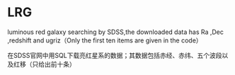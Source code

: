 # LRG
luminous red galaxy searching by SDSS,the downloaded data has Ra ,Dec ,redshift and ugriz（Only the first ten items are given in the code）

在SDSS官网中用SQL下载亮红星系的数据；其数据包括赤经、赤纬、五个波段以及红移（只给出前十条）
